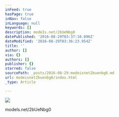 ```yaml
---
inFeed: true
hasPage: true
inNav: false
inLanguage: null
keywords: []
description: modeIs.net/2bUeNbg0
datePublished: '2016-08-29T03:37:10.896Z'
dateModified: '2016-08-29T03:36:23.954Z'
title: ''
author: []
via: {}
authors: []
publisher: {}
starred: false
sourcePath: _posts/2016-08-29-modeisnet2buenbg0.md
url: modeisnet2buenbg0/index.html
_type: Article

---
```

![](https://the-grid-user-content.s3-us-west-2.amazonaws.com/07a69a0d-1384-415a-b8be-56645e609ad1.jpg)

modeIs.net/2bUeNbg0